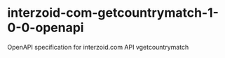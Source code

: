 # interzoid-com-getcountrymatch-1-0-0-openapi
OpenAPI specification for interzoid.com API vgetcountrymatch

